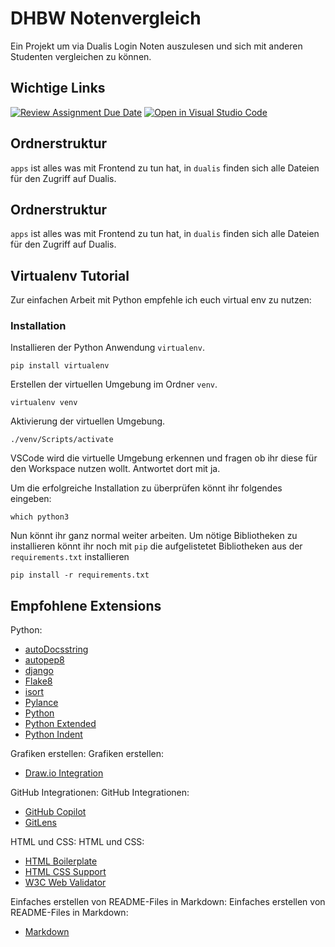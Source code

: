 # DHBW Notenvergleich

Ein Projekt um via Dualis Login Noten auszulesen und sich mit anderen Studenten vergleichen zu können.

## Wichtige Links

[![Review Assignment Due Date](https://classroom.github.com/assets/deadline-readme-button-24ddc0f5d75046c5622901739e7c5dd533143b0c8e959d652212380cedb1ea36.svg)](https://classroom.github.com/a/IEPW_6q_)
[![Open in Visual Studio Code](https://classroom.github.com/assets/open-in-vscode-718a45dd9cf7e7f842a935f5ebbe5719a5e09af4491e668f4dbf3b35d5cca122.svg)](https://classroom.github.com/online_ide?assignment_repo_id=11744256&assignment_repo_type=AssignmentRepo)

## Ordnerstruktur

`apps` ist alles was mit Frontend zu tun hat, in `dualis` finden sich alle Dateien für den Zugriff auf Dualis.

## Ordnerstruktur

`apps` ist alles was mit Frontend zu tun hat, in `dualis` finden sich alle Dateien für den Zugriff auf Dualis.

## Virtualenv Tutorial

Zur einfachen Arbeit mit Python empfehle ich euch virtual env zu nutzen:

### Installation

Installieren der Python Anwendung `virtualenv`.

    pip install virtualenv

Erstellen der virtuellen Umgebung im Ordner `venv`.

    virtualenv venv

Aktivierung der virtuellen Umgebung.

    ./venv/Scripts/activate

VSCode wird die virtuelle Umgebung erkennen und fragen ob ihr diese für den Workspace nutzen wollt. Antwortet dort mit ja.

Um die erfolgreiche Installation zu überprüfen könnt ihr folgendes eingeben:

    which python3

Nun könnt ihr ganz normal weiter arbeiten. Um nötige Bibliotheken zu installieren könnt ihr noch mit `pip` die aufgelistetet Bibliotheken aus der `requirements.txt` installieren

    pip install -r requirements.txt

## Empfohlene Extensions

Python:

- [autoDocsstring](vscode:extension/njpwerner.autodocstring)
- [autopep8](vscode:extension/ms-python.autopep8)
- [django](vscode:extension/batisteo.vscode-django)
- [Flake8](vscode:extension/ms-python.flake8)
- [isort](vscode:extension/ms-python.isort)
- [Pylance](vscode:extension/ms-python.vscode-pylance)
- [Python](vscode:extension/ms-python.python)
- [Python Extended](vscode:extension/tushortz.python-extended-snippets)
- [Python Indent](vscode:extension/KevinRose.vsc-python-indent)

Grafiken erstellen:
Grafiken erstellen:

- [Draw.io Integration](vscode:extension/hediet.vscode-drawio)

GitHub Integrationen:
GitHub Integrationen:

- [GitHub Copilot](vscode:extension/GitHub.copilot)
- [GitLens](vscode:extension/eamodio.gitlens)

HTML und CSS:
HTML und CSS:

- [HTML Boilerplate](vscode:extension/sidthesloth.html5-boilerplate)
- [HTML CSS Support](vscode:extension/ecmel.vscode-html-css)
- [W3C Web Validator](vscode:extension/CelianRiboulet.webvalidator)

Einfaches erstellen von README-Files in Markdown:
Einfaches erstellen von README-Files in Markdown:

- [Markdown](vscode:extension/yzhang.markdown-all-in-one)

